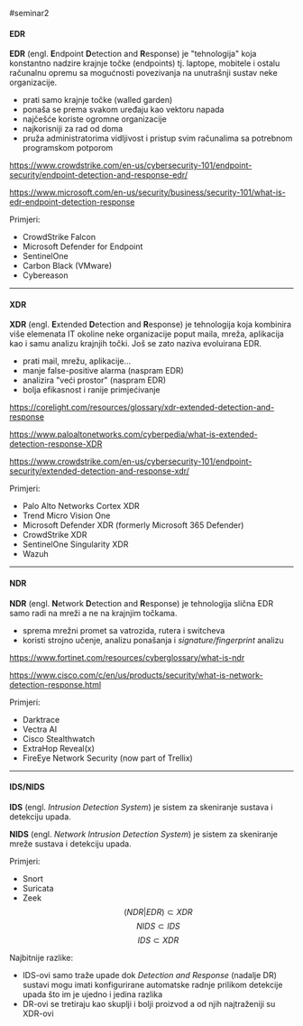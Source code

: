 #seminar2 
#### EDR
**EDR** (engl. **E**ndpoint **D**etection and **R**esponse) je "tehnologija" koja konstantno nadzire krajnje točke (endpoints) tj. laptope, mobitele i ostalu računalnu opremu sa mogućnosti povezivanja na unutrašnji sustav neke organizacije.
- prati samo krajnje točke (walled garden)
- ponaša se prema svakom uređaju kao vektoru napada
- najčešće koriste ogromne organizacije
- najkorisniji za rad od doma
- pruža administratorima vidljivost i pristup svim računalima sa potrebnom programskom potporom

https://www.crowdstrike.com/en-us/cybersecurity-101/endpoint-security/endpoint-detection-and-response-edr/

https://www.microsoft.com/en-us/security/business/security-101/what-is-edr-endpoint-detection-response

Primjeri:
- CrowdStrike Falcon
- Microsoft Defender for Endpoint
- SentinelOne
- Carbon Black (VMware)
- Cybereason

---

#### XDR
**XDR** (engl. **E**xtended **D**etection and **R**esponse) je tehnologija koja kombinira više elemenata IT okoline neke organizacije poput maila, mreža, aplikacija kao i samu analizu krajnjih točki. Još se zato naziva evoluirana EDR.
- prati mail, mrežu, aplikacije...
- manje false-positive alarma (naspram EDR)
- analizira "veći prostor" (naspram EDR)
- bolja efikasnost i ranije primjećivanje

https://corelight.com/resources/glossary/xdr-extended-detection-and-response

https://www.paloaltonetworks.com/cyberpedia/what-is-extended-detection-response-XDR

https://www.crowdstrike.com/en-us/cybersecurity-101/endpoint-security/extended-detection-and-response-xdr/

Primjeri:
- Palo Alto Networks Cortex XDR
- Trend Micro Vision One
- Microsoft Defender XDR (formerly Microsoft 365 Defender)
- CrowdStrike XDR
- SentinelOne Singularity XDR
- Wazuh

---

#### NDR
**NDR** (engl. **N**etwork **D**etection and **R**esponse) je tehnologija slična EDR samo radi na mreži a ne na krajnjim točkama.
- sprema mrežni promet sa vatrozida, rutera i switcheva
- koristi strojno učenje, analizu ponašanja i *signature/fingerprint* analizu

https://www.fortinet.com/resources/cyberglossary/what-is-ndr

https://www.cisco.com/c/en/us/products/security/what-is-network-detection-response.html

Primjeri:
- Darktrace
- Vectra AI
- Cisco Stealthwatch
- ExtraHop Reveal(x)
- FireEye Network Security (now part of Trellix)

---

#### IDS/NIDS
**IDS** (engl. *Intrusion Detection System*) je sistem za skeniranje sustava i detekciju upada.

**NIDS** (engl. *Network* *Intrusion Detection System*) je sistem za skeniranje mreže sustava i detekciju upada.

Primjeri:
- Snort
- Suricata
- Zeek
$$
( NDR | EDR) \subset XDR
$$
$$
NIDS \subset IDS
$$
$$
IDS \subset XDR
$$

Najbitnije razlike:
- IDS-ovi samo traže upade dok *Detection and Response* (nadalje DR) sustavi mogu imati konfigurirane automatske radnje prilikom detekcije upada što im je ujedno i jedina razlika
- DR-ovi se tretiraju kao skuplji i bolji proizvod a od njih najtraženiji su XDR-ovi

